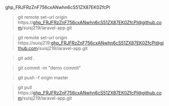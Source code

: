 

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

>git remote set-url origin https://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@github.com/suisj219/laravel-app.git

>git remote set-url origin  https://suisj219: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@github.com/suisj219/laravel-app.git



>git add .

>git commit -m "demo commit"

>git push  -f origin master


>git pull https://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@github.com/suisj219/laravel-app.git
